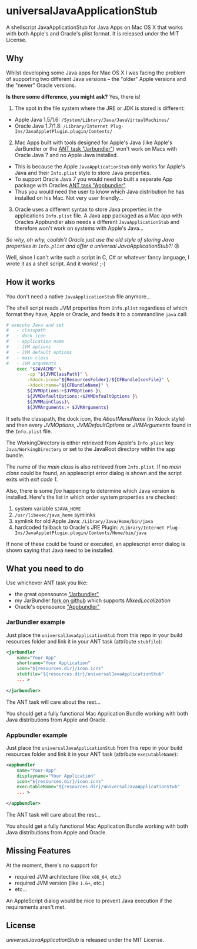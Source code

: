 universalJavaApplicationStub
=====================

A shellscript JavaApplicationStub for Java Apps on Mac OS X that works with both Apple's and Oracle's plist format. It is released under the MIT License.


Why
---

Whilst developing some Java apps for Mac OS X I was facing the problem of supporting two different Java versions – the "older" Apple versions and the "newer" Oracle versions.

**Is there some difference, you might ask?** Yes, there is!

1. The spot in the file system where the JRE or JDK is stored is different:
 * Apple Java 1.5/1.6: `/System/Library/Java/JavaVirtualMachines/`
 * Oracle Java 1.7/1.8: `/Library/Internet Plug-Ins/JavaAppletPlugin.plugin/Contents/`
 
2. Mac Apps built with tools designed for Apple's Java (like Apple's JarBundler or the [ANT task "Jarbundler"](http://informagen.com/JarBundler/)) won't work on Macs with Oracle Java 7 and no Apple Java installed.
 * This is because the Apple `JavaApplicationStub` only works for Apple's Java and their `Info.plist` style to store Java properties.
 * To support Oracle Java 7 you would need to built a separate App package with Oracles [ANT task "Appbundler"](https://java.net/projects/appbundler).
 * Thus you would need the user to know which Java distribution he has installed on his Mac. Not very user friendly...
 
3. Oracle uses a different syntax to store Java properties in the applications `Info.plist` file. A Java app packaged as a Mac app with Oracles Appbundler also needs a different `JavaApplicationStub` and therefore won't work on systems with Apple's Java...

*So why, oh why, couldn't Oracle just use the old style of storing Java properties in `Info.plist` and offer a universal JavaApplicationStub?!* :rage:

Well, since I can't write such a script in C, C# or whatever fancy language, I wrote it as a shell script. And it works! ;-)

How it works
------------

You don't need a native `JavaApplicationStub` file anymore...

The shell script reads JVM properties from `Info.plist` regardless of which format they have, Apple or Oracle, and feeds it to a commandline `java` call:

```Bash
# execute Java and set
#	- classpath
#	- dock icon
#	- application name
#	- JVM options
#	- JVM default options
#	- main class
#	- JVM arguments
	exec "$JAVACMD" \
		-cp "${JVMClassPath}" \
		-Xdock:icon="${ResourcesFolder}/${CFBundleIconFile}" \
		-Xdock:name="${CFBundleName}" \
		${JVMOptions:+$JVMOptions }\
		${JVMDefaultOptions:+$JVMDefaultOptions }\
		${JVMMainClass}\
		${JVMArguments:+ $JVMArguments}
```

It sets the classpath, the dock icon, the *AboutMenuName* (in Xdock style) and then every *JVMOptions*, *JVMDefaultOptions* or *JVMArguments* found in the `Info.plist` file.

The WorkingDirectory is either retrieved from Apple's `Info.plist` key `Java/WorkingDirectory` or set to the JavaRoot directory within the app bundle.

The name of the *main class* is also retrieved from `Info.plist`. If no *main class* could be found, an applescript error dialog is shown and the script exits with *exit code 1*.

Also, there is some *foo* happening to determine which Java version is installed. Here's the list in which order system properties are checked:

1. system variable `$JAVA_HOME`
2. `/usr/libexec/java_home` symlinks
3. symlink for old Apple Java: `/Library/Java/Home/bin/java`
4. hardcoded fallback to Oracle's JRE Plugin: `/Library/Internet Plug-Ins/JavaAppletPlugin.plugin/Contents/Home/bin/java`

If none of these could be found or executed, an applescript error dialog is shown saying that Java need to be installed.

What you need to do
-------------------

Use whichever ANT task you like:
* the great opensource ["Jarbundler"](http://informagen.com/JarBundler/)
 * my JarBundler [fork on github](https://github.com/tofi86/Jarbundler) which supports *MixedLocalization*
* Oracle's opensource ["Appbundler"](https://java.net/projects/appbundler)

### JarBundler example
Just place the `universalJavaApplicationStub` from this repo in your build resources folder and link it in your ANT task (attribute `stubfile`):
```XML
<jarbundler
	name="Your-App"
	shortname="Your Application"
	icon="${resources.dir}/icon.icns"
	stubfile="${resources.dir}/universalJavaApplicationStub"
	... >
	
</jarbundler>
```

The ANT task will care about the rest...

You should get a fully functional Mac Application Bundle working with both Java distributions from Apple and Oracle.


### Appbundler example
Just place the `universalJavaApplicationStub` from this repo in your build resources folder and link it in your ANT task (attribute `executableName`):
```XML
<appbundler
	name="Your-App"
	displayname="Your Application"
	icon="${resources.dir}/icon.icns"
	executableName="${resources.dir}/universalJavaApplicationStub"
	... >
	
</appbundler>
```


The ANT task will care about the rest...

You should get a fully functional Mac Application Bundle working with both Java distributions from Apple and Oracle.


Missing Features
----------------

At the moment, there's no support for
* required JVM architecture (like `x86_64`, etc.)
* required JVM version (like `1.6+`, etc.)
* etc...

An AppleScript dialog would be nice to prevent Java execution if the requirements aren't met.


License
-------

*universalJavaApplicationStub* is released under the MIT License.
